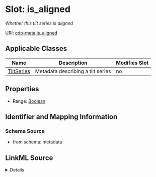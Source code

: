 

# Slot: is_aligned


_Whether this tilt series is aligned_



URI: [cdp-meta:is_aligned](metadatais_aligned)



<!-- no inheritance hierarchy -->





## Applicable Classes

| Name | Description | Modifies Slot |
| --- | --- | --- |
| [TiltSeries](TiltSeries.md) | Metadata describing a tilt series |  no  |







## Properties

* Range: [Boolean](Boolean.md)





## Identifier and Mapping Information







### Schema Source


* from schema: metadata




## LinkML Source

<details>
```yaml
name: is_aligned
description: Whether this tilt series is aligned
from_schema: metadata
exact_mappings:
- cdp-common:tiltseries_is_aligned
rank: 1000
ifabsent: 'False'
alias: is_aligned
owner: TiltSeries
domain_of:
- TiltSeries
range: boolean
inlined: true
inlined_as_list: true

```
</details>